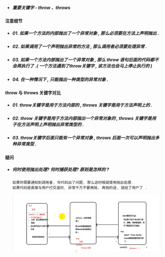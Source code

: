 * ##### 重要关键字 - throw 、throws

#### 注意细节

* ##### 01. 如果一个方法的内部抛出了一个异常对象 , 那么必须要在方法上声明抛出 .
* ##### 02. 如果调用了一个声明抛出异常的方法 , 那么调用者必须要处理异常 .
* ##### 03. 如果一个方法内部抛出了一个异常对象 , 那么 throw 语句后面的代码都不会再执行了 .\( 一个方法遇到了throw关键字 , 该方法也会马上停止执行的 \)
* ##### 04. 在一种情况下 , 只能抛出一种类型的异常对象 .

#### throw 与 throws 关键字对比

* ##### 01. throw关键字是用于方法内部的 , throws 关键字是用于方法声明上的 .
* ##### 02. throw 关键字是用于方法内部抛出一个异常对象的 , throws 关键字是用于在方法声明上声明抛出异常类型的 .
* ##### 03. throw关键字后面只能有一个异常对象 , throws 后面一次可以声明抛出多种异常类型 .

#### 疑问

* ##### 何时使用抛出处理? 何时捕获处理? 原则是怎样的 ?

  ```java
  如果你需要通知到调用者, 你代码出了问题, 那么这时候就使用抛出处理.
  如果代码是直接与用户打交道的, 异常千万不要再抛, 再抛的话, 就给了用户了 .
  ```

  ![](/assets/抛出&捕获处理异常的原则.png)



